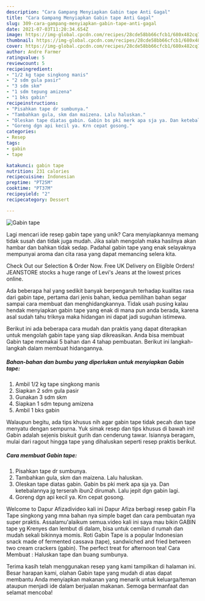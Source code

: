 ```yaml
---
description: "Cara Gampang Menyiapkan Gabin tape Anti Gagal"
title: "Cara Gampang Menyiapkan Gabin tape Anti Gagal"
slug: 309-cara-gampang-menyiapkan-gabin-tape-anti-gagal
date: 2021-07-03T11:20:34.654Z
image: https://img-global.cpcdn.com/recipes/28cde58bb66cfcb1/680x482cq70/gabin-tape-foto-resep-utama.jpg
thumbnail: https://img-global.cpcdn.com/recipes/28cde58bb66cfcb1/680x482cq70/gabin-tape-foto-resep-utama.jpg
cover: https://img-global.cpcdn.com/recipes/28cde58bb66cfcb1/680x482cq70/gabin-tape-foto-resep-utama.jpg
author: Andre Farmer
ratingvalue: 5
reviewcount: 5
recipeingredient:
- "1/2 kg tape singkong manis"
- "2 sdm gula pasir"
- "3 sdm skm"
- "1 sdm tepung amizena"
- "1 bks gabin"
recipeinstructions:
- "Pisahkan tape dr sumbunya."
- "Tambahkan gula, skm dan maizena. Lalu haluskan."
- "Oleskan tape diatas gabin. Gabin bs pki merk apa sja ya. Dan ketebalannya jg terserah ibun2 dirumah. Lalu jepit dgn gabin lagi."
- "Goreng dgn api kecil ya. Krn cepat gosong."
categories:
- Resep
tags:
- gabin
- tape

katakunci: gabin tape 
nutrition: 231 calories
recipecuisine: Indonesian
preptime: "PT25M"
cooktime: "PT37M"
recipeyield: "2"
recipecategory: Dessert

---
```



![Gabin tape](https://img-global.cpcdn.com/recipes/28cde58bb66cfcb1/680x482cq70/gabin-tape-foto-resep-utama.jpg)

Lagi mencari ide resep gabin tape yang unik? Cara menyiapkannya memang tidak susah dan tidak juga mudah. Jika salah mengolah maka hasilnya akan hambar dan bahkan tidak sedap. Padahal gabin tape yang enak selayaknya mempunyai aroma dan cita rasa yang dapat memancing selera kita.

Check Out our Selection &amp; Order Now. Free UK Delivery on Eligible Orders! JEANSTORE stocks a huge range of Levi&#39;s Jeans at the lowest prices online.

Ada beberapa hal yang sedikit banyak berpengaruh terhadap kualitas rasa dari gabin tape, pertama dari jenis bahan, kedua pemilihan bahan segar sampai cara membuat dan menghidangkannya. Tidak usah pusing kalau hendak menyiapkan gabin tape yang enak di mana pun anda berada, karena asal sudah tahu triknya maka hidangan ini dapat jadi suguhan istimewa.


Berikut ini ada beberapa cara mudah dan praktis yang dapat diterapkan untuk mengolah gabin tape yang siap dikreasikan. Anda bisa membuat Gabin tape memakai 5 bahan dan 4 tahap pembuatan. Berikut ini langkah-langkah dalam membuat hidangannya.

<!--inarticleads1-->

##### Bahan-bahan dan bumbu yang diperlukan untuk menyiapkan Gabin tape:

1. Ambil 1/2 kg tape singkong manis
1. Siapkan 2 sdm gula pasir
1. Gunakan 3 sdm skm
1. Siapkan 1 sdm tepung amizena
1. Ambil 1 bks gabin


Walaupun begitu, ada tips khusus nih agar gabin tape tidak pecah dan tape menyatu dengan sempurna. Yuk simak resep dan tips khusus di bawah ini! Gabin adalah sejenis biskuit gurih dan cenderung tawar. Isiannya beragam, mulai dari ragout hingga tape yang dihaluskan seperti resep praktis berikut. 

<!--inarticleads2-->

##### Cara membuat Gabin tape:

1. Pisahkan tape dr sumbunya.
1. Tambahkan gula, skm dan maizena. Lalu haluskan.
1. Oleskan tape diatas gabin. Gabin bs pki merk apa sja ya. Dan ketebalannya jg terserah ibun2 dirumah. Lalu jepit dgn gabin lagi.
1. Goreng dgn api kecil ya. Krn cepat gosong.


Welcome to Dapur Afizadivideo kali ini Dapur Afiza berbagi resep gabin Fla Tape singkong yang mna bahan nya simple baget dan cara pembuatan nya super praktis. Assalamu&#39;alaikum semua.video kali ini saya mau bikin GABIN tape yg Krenyes dan lembut di dalam, bisa untuk cemilan d rumah dan mudah sekali bikinnya momis. Roti Gabin Tape is a popular Indonesian snack made of fermented cassava (tape), sandwiched and fried between two cream crackers (gabin). The perfect treat for afternoon tea! Cara Membuat : Haluskan tape dan buang sumbunya. 

Terima kasih telah menggunakan resep yang kami tampilkan di halaman ini. Besar harapan kami, olahan Gabin tape yang mudah di atas dapat membantu Anda menyiapkan makanan yang menarik untuk keluarga/teman ataupun menjadi ide dalam berjualan makanan. Semoga bermanfaat dan selamat mencoba!
